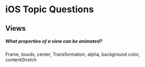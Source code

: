 # iOS Topic Questions

## Views
#####  What properties of a view can be animated?
Frame, bouds, center, Transformation, alpha, background color, contentStretch

